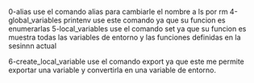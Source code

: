 0-alias
	use el comando alias para cambiarle el nombre a ls por rm
4-global_variables
	printenv use este comando ya que su funcion es enumerarlas 
5-local_variables
	use el comando set ya que su funcion es muestra todas las variables de entorno y las funciones definidas en la sesinnn actual

6-create_local_variable
	use el comando export ya que este me permite exportar una variable y convertirla en una variable de entorno.
